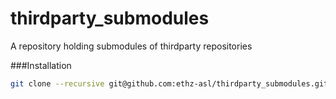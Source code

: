 thirdparty_submodules
=====================

A repository holding submodules of thirdparty repositories

###Installation

```bash
git clone --recursive git@github.com:ethz-asl/thirdparty_submodules.git
```
